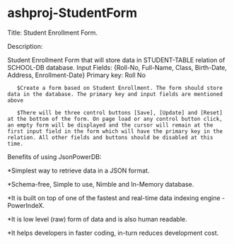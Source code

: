 # ashproj-StudentForm

Title:                                             Student Enrollment Form.

Description:
      
      
Student Enrollment Form that will store data in STUDENT-TABLE relation of SCHOOL-DB database.
Input Fields: {Roll-No, Full-Name, Class, Birth-Date, Address, Enrollment-Date}
Primary key: Roll No
      
       $Create a form based on Student Enrollment. The form should store data in the database. The primary key and input fields are mentioned above
       
       $There will be three control buttons [Save], [Update] and [Reset] at the bottom of the form. On page load or any control button click, an empty form will be displayed and the cursor will remain at the first input field in the form which will have the primary key in the relation. All other fields and buttons should be disabled at this time.



Benefits of using JsonPowerDB:


*Simplest way to retrieve data in a JSON format.

*Schema-free, Simple to use, Nimble and In-Memory database.

*It is built on top of one of the fastest and real-time data indexing engine - PowerIndeX.

*It is low level (raw) form of data and is also human readable.

*It helps developers in faster coding, in-turn reduces development cost.

